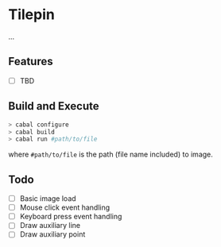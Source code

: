 # Tilepin

...

## Features

+ [ ] TBD

## Build and Execute

```bash
> cabal configure
> cabal build
> cabal run #path/to/file
```
where `#path/to/file` is the path (file name included) to image.

## Todo

+ [ ] Basic image load
+ [ ] Mouse click event handling
+ [ ] Keyboard press event handling
+ [ ] Draw auxiliary line
+ [ ] Draw auxiliary point
